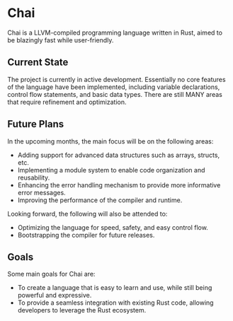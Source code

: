 # Chai

Chai is a LLVM-compiled programming language written in Rust, aimed to be blazingly fast while user-friendly.

## Current State

The project is currently in active development. Essentially no core features of the language have been implemented, including variable declarations, control flow statements, and basic data types. There are still MANY areas that require refinement and optimization.

## Future Plans

In the upcoming months, the main focus will be on the following areas:

- Adding support for advanced data structures such as arrays, structs, etc.
- Implementing a module system to enable code organization and reusability.
- Enhancing the error handling mechanism to provide more informative error messages.
- Improving the performance of the compiler and runtime.


Looking forward, the following will also be attended to:

- Optimizing the language for speed, safety, and easy control flow.
- Bootstrapping the compiler for future releases.

## Goals

Some main goals for Chai are:

- To create a language that is easy to learn and use, while still being powerful and expressive.
- To provide a seamless integration with existing Rust code, allowing developers to leverage the Rust ecosystem.
